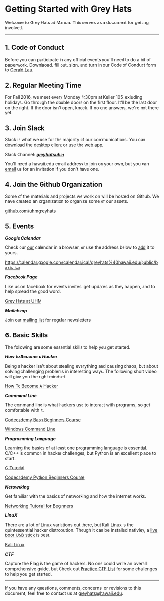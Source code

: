 # Getting Started with Grey Hats

Welcome to Grey Hats at Manoa.
This serves as a document for getting involved.

---

## 1. Code of Conduct
Before you can participate in any official events you'll need to do a bit of paperwork. Downlaoad, fill out, sign, and turn in our [Code of Conduct](https://github.com/uhmgreyhats/getting-started/blob/master/Grey%20Hats%20Computer%20Security%20and%20Ethics%20Agreement.docx) form to [Gerald Lau](glau@hawaii.edu).

## 2. Regular Meeting Time
For Fall 2016, we meet every Monday 4:30pm at Keller 105, exluding holidays. Go through the double doors on the first floor. It'll be the last door on the right. If the door isn't open, knock. If no one answers, we're not there yet.

## 3. Join Slack
Slack is what we use for the majority of our communications.
You can [download](https://slack.com/downloads) the desktop client or use the [web app](https://slack.com/).

Slack Channel: [***greyhatsuhm***](https://greyhatsuhm.slack.com/)

You'll need a hawaii.edu email address to join on your own, but you can [email](greyhats@hawaii.edu) us for an invitation if you don't have one.

## 4. Join the Github Organization
Some of the materials and projects we work on will be hosted on Github. We have created an organization to organize some of our assets.

[github.com/uhmgreyhats](https://github.com/uhmgreyhats)

## 5. Events

***Google Calendar***

Check our [our](https://calendar.google.com/calendar/embed?src=greyhats%40hawaii.edu&ctz=Pacific/Honolulu) calendar in a browser, or use the address below to [add](https://support.google.com/calendar/answer/37100?co=GENIE.Platform%3DDesktop&hl=en) it to yours.

https://calendar.google.com/calendar/ical/greyhats%40hawaii.edu/public/basic.ics

***Facebook Page***

Like us on facebook for events invites, get updates as they happen, and to help spread the good word.

[Grey Hats at UHM](https://www.facebook.com/greyhatsuhm)

***Mailchimp***

Join our [mailing list](http://eepurl.com/ccSw3r) for regular newsletters

## 6. Basic Skills
The following are some essential skills to help you get started.

***How to Become a Hacker***

Being a hacker isn't about stealing everything and causing chaos, but about solving challenging problems in interesting ways. The following short video will give you the right mindset.

[How To Become A Hacker](https://youtu.be/tlezBUdD53w)

***Command Line***

The command line is what hackers use to interact with programs, so get comfortable with it.

[Codecademy Bash Beginners Course](https://www.codecademy.com/learn/learn-the-command-line)

[Windows Command Line](https://www.youtube.com/playlist?list=PL6gx4Cwl9DGDV6SnbINlVUd0o2xT4JbMu)

***Programming Language***

Learning the basics of at least one programming language is essential.
C/C++ is common in hacker challenges, but Python is an excellent place to start.

[C Tutorial](https://www.youtube.com/playlist?list=PLGLfVvz_LVvSaXCpKS395wbCcmsmgRea7)

[Codecademy Python Beginners Course](https://www.codecademy.com/learn/python)

***Netowrking***

Get familiar with the basics of networking and how the internet works.

[Networking Tutorial for Beginners](https://www.youtube.com/watch?v=xpXhudbsrr8)

***LinuX***

There are a lot of Linux variations out there, but Kali Linux is the quintessential hacker distrobution. Though it can be installed nativley, a [live boot USB stick](http://docs.kali.org/downloading/kali-linux-live-usb-install) is best.

[Kali Linux](https://www.kali.org/downloads/)

***CTF***

Capture the Flag is the game of hackers. No one could write an overall comprehensive guide, but Check out [Practice CTF List](https://captf.com/practice-ctf/) for some challenges to help you get started.

---

If you have any questions, comments, concerns, or revisions to this document, feel free to contact us at greyhats@hawaii.edu.
